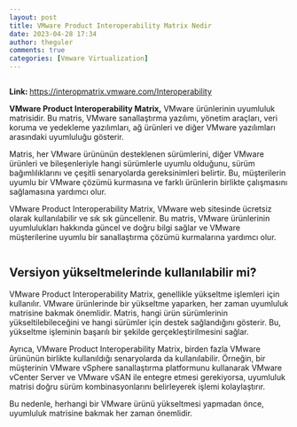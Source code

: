 ```yaml
---
layout: post
title: VMware Product Interoperability Matrix Nedir
date: 2023-04-28 17:34
author: theguler
comments: true
categories: [Vmware Virtualization]
---
```

<!-- wp:image {"id":6915,"sizeSlug":"large","linkDestination":"none"} -->
<figure class="wp-block-image size-large"><img src="https://farukguler.com/assets/post_images/vmware_vcenter_server.jpg?w=1024" alt="" class="wp-image-6915" /></figure>
<!-- /wp:image -->

<!-- wp:paragraph -->
<p><strong>Link: </strong><a href="https://interopmatrix.vmware.com/Interoperability">https://interopmatrix.vmware.com/Interoperability</a></p>
<!-- /wp:paragraph -->

<!-- wp:paragraph -->
<p><strong>VMware Product Interoperability Matrix,</strong> VMware ürünlerinin uyumluluk matrisidir. Bu matris, VMware sanallaştırma yazılımı, yönetim araçları, veri koruma ve yedekleme yazılımları, ağ ürünleri ve diğer VMware yazılımları arasındaki uyumluluğu gösterir.</p>
<!-- /wp:paragraph -->

<!-- wp:paragraph -->
<p>Matris, her VMware ürününün desteklenen sürümlerini, diğer VMware ürünleri ve bileşenleriyle hangi sürümlerle uyumlu olduğunu, sürüm bağımlılıklarını ve çeşitli senaryolarda gereksinimleri belirtir. Bu, müşterilerin uyumlu bir VMware çözümü kurmasına ve farklı ürünlerin birlikte çalışmasını sağlamasına yardımcı olur.</p>
<!-- /wp:paragraph -->

<!-- wp:paragraph -->
<p>VMware Product Interoperability Matrix, VMware web sitesinde ücretsiz olarak kullanılabilir ve sık sık güncellenir. Bu matris, VMware ürünlerinin uyumlulukları hakkında güncel ve doğru bilgi sağlar ve VMware müşterilerine uyumlu bir sanallaştırma çözümü kurmalarına yardımcı olur.</p>
<!-- /wp:paragraph -->

<!-- wp:image {"id":6917,"sizeSlug":"large","linkDestination":"none"} -->
<figure class="wp-block-image size-large"><img src="https://farukguler.com/assets/post_images/vmware_vsphere_hypervisor_esxi.jpg?w=1024" alt="" class="wp-image-6917" /></figure>
<!-- /wp:image -->

<!-- wp:heading -->
<h2 class="wp-block-heading">Versiyon yükseltmelerinde kullanılabilir mi?</h2>
<!-- /wp:heading -->

<!-- wp:paragraph -->
<p>VMware Product Interoperability Matrix, genellikle yükseltme işlemleri için kullanılır. VMware ürünlerinde bir yükseltme yaparken, her zaman uyumluluk matrisine bakmak önemlidir. Matris, hangi ürün sürümlerinin yükseltilebileceğini ve hangi sürümler için destek sağlandığını gösterir. Bu, yükseltme işleminin başarılı bir şekilde gerçekleştirilmesini sağlar.</p>
<!-- /wp:paragraph -->

<!-- wp:paragraph -->
<p>Ayrıca, VMware Product Interoperability Matrix, birden fazla VMware ürününün birlikte kullanıldığı senaryolarda da kullanılabilir. Örneğin, bir müşterinin VMware vSphere sanallaştırma platformunu kullanarak VMware vCenter Server ve VMware vSAN ile entegre etmesi gerekiyorsa, uyumluluk matrisi doğru sürüm kombinasyonlarını belirleyerek işlemi kolaylaştırır.</p>
<!-- /wp:paragraph -->

<!-- wp:paragraph -->
<p>Bu nedenle, herhangi bir VMware ürünü yükseltmesi yapmadan önce, uyumluluk matrisine bakmak her zaman önemlidir.</p>
<!-- /wp:paragraph -->

<!-- wp:paragraph -->
<p></p>
<!-- /wp:paragraph -->
